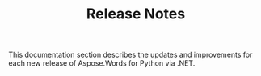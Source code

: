 ﻿---
title: Release Notes
type: docs
description: "Learn more about updates including improvments and fixes for the latest release of Aspose.Words for Python via .NET. Navigate to a definite release note page to find a description of a specific release."
weight: 70
url: /python-net/release-notes/
---

This documentation section describes the updates and improvements for each new release of Aspose.Words for Python via .NET.